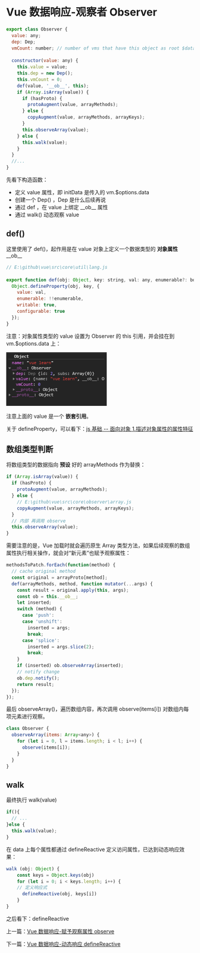 # Vue 数据响应-观察者 Observer

```js
export class Observer {
  value: any;
  dep: Dep;
  vmCount: number; // number of vms that have this object as root $data

  constructor(value: any) {
    this.value = value;
    this.dep = new Dep();
    this.vmCount = 0;
    def(value, '__ob__', this);
    if (Array.isArray(value)) {
      if (hasProto) {
        protoAugment(value, arrayMethods);
      } else {
        copyAugment(value, arrayMethods, arrayKeys);
      }
      this.observeArray(value);
    } else {
      this.walk(value);
    }
  }
  //...
}
```

先看下构造函数：

- 定义 value 属性，即 initData 是传入的 vm.\$options.data
- 创建一个 Dep() ，Dep 是什么后续再说
- 通过 def ，在 value 上绑定 \_\_ob\_\_ 属性
- 通过 walk() 动态观察 value

## def()

这里使用了 def()，起作用是在 value 对象上定义一个数据类型的 **对象属性** \_\_ob\_\_

```js
// E:\github\vue\src\core\util\lang.js

export function def(obj: Object, key: string, val: any, enumerable?: boolean) {
  Object.defineProperty(obj, key, {
    value: val,
    enumerable: !!enumerable,
    writable: true,
    configurable: true
  });
}
```

注意：对象属性类型的 value 设置为 Observer 的 this 引用，并会挂在到 vm.\$options.data 上：

![举例 value](./imgs/reactive/def_ob.png)

注意上面的 value 是一个 **嵌套引用**。

关于 defineProperty，可以看下：[js 基础 -- 面向对象 1.描述对象属性的属性特征](https://github.com/eminoda/myBlog/issues/2)

## 数组类型判断

将数组类型的数据指向 **预设** 好的 arrayMethods 作为替换：

```js
if (Array.isArray(value)) {
  if (hasProto) {
    protoAugment(value, arrayMethods);
  } else {
    // E:\github\vue\src\core\observer\array.js
    copyAugment(value, arrayMethods, arrayKeys);
  }
  // 内部 再调用 observe
  this.observeArray(value);
}
```

需要注意的是，Vue 加载时就会遍历原生 Array 类型方法，如果后续观察的数组属性执行相关操作，就会对“新元素”也赋予观察属性：

```js
methodsToPatch.forEach(function(method) {
  // cache original method
  const original = arrayProto[method];
  def(arrayMethods, method, function mutator(...args) {
    const result = original.apply(this, args);
    const ob = this.__ob__;
    let inserted;
    switch (method) {
      case 'push':
      case 'unshift':
        inserted = args;
        break;
      case 'splice':
        inserted = args.slice(2);
        break;
    }
    if (inserted) ob.observeArray(inserted);
    // notify change
    ob.dep.notify();
    return result;
  });
});
```

最后 observeArray()，遍历数组内容，再次调用 observe(items[i]) 对数组内每项元素进行观察。

```js
class Observer {
  observeArray(items: Array<any>) {
    for (let i = 0, l = items.length; i < l; i++) {
      observe(items[i]);
    }
  }
}
```

## walk

最终执行 walk(value)

```js
if(){
  // ...
}else {
  this.walk(value);
}
```

在 data 上每个属性都通过 defineReactive 定义访问属性，已达到动态响应效果：

```js
walk (obj: Object) {
    const keys = Object.keys(obj)
    for (let i = 0; i < keys.length; i++) {
    // 定义响应式
      defineReactive(obj, keys[i])
    }
}
```

之后看下：defineReactive

上一篇：[Vue 数据响应-赋予观察属性 observe](./vue_learn_301_reactive_observe.md)

下一篇：[Vue 数据响应-动态响应 defineReactive](./vue_learn_303_reactive_defineReactive.md)
